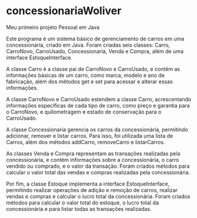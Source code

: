 # concessionariaWoliver
 Meu primeiro projeto Pessoal em Java

Este programa é um sistema básico de gerenciamento de carros em uma concessionária, criado em Java. Foram criadas seis classes: Carro, CarroNovo, CarroUsado, Concessionaria, Venda e Compra, além de uma interface EstoqueInterface.

A classe Carro é a classe pai de CarroNovo e CarroUsado, e contém as informações básicas de um carro, como marca, modelo e ano de fabricação, além dos métodos get e set para acessar e alterar essas informações.

A classe CarroNovo e CarroUsado estendem a classe Carro, acrescentando informações específicas de cada tipo de carro, como preço e garantia para o CarroNovo, e quilometragem e estado de conservação para o CarroUsado.

A classe Concessionaria gerencia os carros da concessionária, permitindo adicionar, remover e listar carros. Para isso, foi utilizada uma lista de Carros, além dos métodos addCarro, removeCarro e listarCarros.

As classes Venda e Compra representam as transações realizadas pela concessionária, e contém informações sobre a concessionária, o carro vendido ou comprado, e o valor da transação. Foram criados métodos para calcular o valor total das vendas e compras realizadas pela concessionária.

Por fim, a classe Estoque implementa a interface EstoqueInterface, permitindo realizar operações de adição e remoção de carros, realizar vendas e compras e calcular o lucro total da concessionária. Foram criados métodos para calcular o valor total do estoque, o lucro total da concessionária e para listar todas as transações realizadas.
